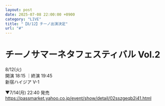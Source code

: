```yaml
---
layout: post
date: 2025-07-08 22:00:00 +0900
category: "LIVE"
title: "【8/12】チーノ出演決定"
url: "#"
---
```


# チーノサマーネタフェスティバル Vol.2 <br>

<i class="fa-regular fa-calendar-alt"></i> 8/12(火)<br>
<i class="fa-regular fa-clock"></i> 開演 18:15 ｜終演 19:45<br>
<i class="fa-solid fa-location-dot"></i> 新宿ハイジア V-1

▼7/14(月) 22:40 発売
https://passmarket.yahoo.co.jp/event/show/detail/02sszgeqb2j41.html
